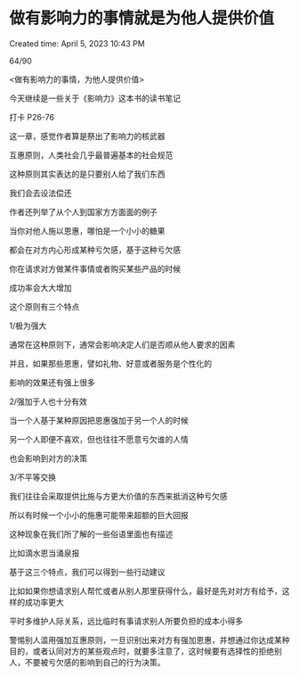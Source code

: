 # 做有影响力的事情就是为他人提供价值

Created time: April 5, 2023 10:43 PM

64/90

<做有影响力的事情，为他人提供价值>

今天继续是一些关于《影响力》这本书的读书笔记

打卡 P26-76

这一章，感觉作者算是祭出了影响力的核武器

互惠原则，人类社会几乎最普遍基本的社会规范

这种原则其实表达的是只要别人给了我们东西

我们会去设法偿还

作者还列举了从个人到国家方方面面的例子

当你对他人施以恩惠，哪怕是一个小小的糖果

都会在对方内心形成某种亏欠感，基于这种亏欠感

你在请求对方做某件事情或者购买某些产品的时候

成功率会大大增加

这个原则有三个特点

1/极为强大

通常在这种原则下，通常会影响决定人们是否顺从他人要求的因素

并且，如果那些恩惠，譬如礼物、好意或者服务是个性化的

影响的效果还有强上很多

2/强加于人也十分有效

当一个人基于某种原因把恩惠强加于另一个人的时候

另一个人即便不喜欢，但也往往不愿意亏欠谁的人情

也会影响到对方的决策

3/不平等交换

我们往往会采取提供比施与方更大价值的东西来抵消这种亏欠感

所以有时候一个小小的施惠可能带来超额的巨大回报

这种现象在我们所了解的一些俗语里面也有描述

比如滴水恩当涌泉报

基于这三个特点，我们可以得到一些行动建议

比如如果你想请求别人帮忙或者从别人那里获得什么，最好是先对对方有给予，这样的成功率更大

平时多维护人际关系，远比临时有事请求别人所要负担的成本小得多

警惕别人滥用强加互惠原则，一旦识别出来对方有强加恩惠，并想通过你达成某种目的，或者认同对方的某些观点时，就要多注意了，这时候要有选择性的拒绝别人，不要被亏欠感的影响到自己的行为决策。